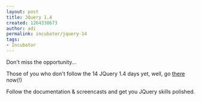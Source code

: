 ```yaml
---
layout: post
title: JQuery 1.4
created: 1264338673
author: adi
permalink: incubator/jquery-14
tags:
- Incubator
---
```

<p>Don't miss the opportunity...</p>
<p>Those of you who don't follow the 14 JQuery 1.4 days yet, well, go <a href="http://jquery14.com/">there</a> now(!)</p>
<p>Follow the documentation &amp; screencasts and get you JQuery skills polished.</p>

